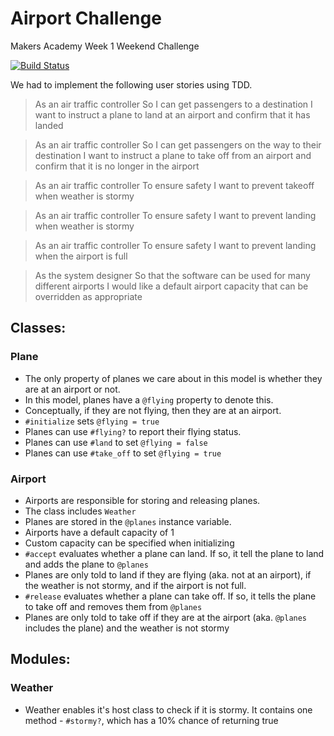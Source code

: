 # Airport Challenge
Makers Academy Week 1 Weekend Challenge

[![Build Status](https://travis-ci.org/travis-ci/travis-web.svg?branch=master)](https://travis-ci.org/travis-ci/travis-web)

We had to implement the following user stories using TDD.

> As an air traffic controller
> So I can get passengers to a destination
> I want to instruct a plane to land at an airport and confirm that it has landed

> As an air traffic controller
> So I can get passengers on the way to their destination
> I want to instruct a plane to take off from an airport and confirm that it is no longer in the airport

> As an air traffic controller
> To ensure safety
> I want to prevent takeoff when weather is stormy

> As an air traffic controller
> To ensure safety
> I want to prevent landing when weather is stormy

> As an air traffic controller
> To ensure safety
> I want to prevent landing when the airport is full

> As the system designer
> So that the software can be used for many different airports
> I would like a default airport capacity that can be overridden as appropriate

## Classes:
### Plane
- The only property of planes we care about in this model is whether they are at an airport or not.
- In this model, planes have a `@flying` property to denote this.
- Conceptually, if they are not flying, then they are at an airport.
- `#initialize` sets `@flying = true`
- Planes can use `#flying?` to report their flying status.
- Planes can use `#land` to set `@flying = false`
- Planes can use `#take_off` to set `@flying = true`

### Airport
- Airports are responsible for storing and releasing planes.
- The class includes `Weather`
- Planes are stored in the `@planes` instance variable.
- Airports have a default capacity of 1
- Custom capacity can be specified when initializing
- `#accept` evaluates whether a plane can land. If so, it tell the plane to land and adds the plane to `@planes`
- Planes are only told to land if they are flying (aka. not at an airport), if the weather is not stormy, and if the airport is not full.
- `#release` evaluates whether a plane can take off. If so, it tells the plane to take off and removes them from `@planes`
- Planes are only told to take off if they are at the airport (aka. `@planes` includes the plane) and the weather is not stormy

## Modules:
### Weather
- Weather enables it's host class to check if it is stormy. It contains one method - `#stormy?`, which has a 10% chance of returning true
